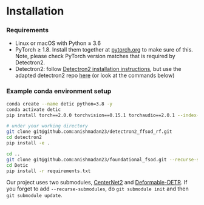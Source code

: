 # Installation

### Requirements
- Linux or macOS with Python ≥ 3.6
- PyTorch ≥ 1.8.
  Install them together at [pytorch.org](https://pytorch.org) to make sure of this. Note, please check
  PyTorch version matches that is required by Detectron2.
- Detectron2: follow [Detectron2 installation instructions](https://detectron2.readthedocs.io/tutorials/install.html), but use the adapted detectron2 repo [here](https://github.com/anishmadan23/detectron2_ffsod_rf) (or look at the commands below)


### Example conda environment setup
```bash
conda create --name detic python=3.8 -y
conda activate detic
pip install torch==2.0.0 torchvision==0.15.1 torchaudio==2.0.1 --index-url https://download.pytorch.org/whl/cu118

# under your working directory
git clone git@github.com:anishmadan23/detectron2_ffsod_rf.git
cd detectron2
pip install -e .

cd ..
git clone git@github.com:anishmadan23/foundational_fsod.git --recurse-submodules
cd Detic
pip install -r requirements.txt
```

Our project uses two submodules, [CenterNet2](https://github.com/xingyizhou/CenterNet2.git) and [Deformable-DETR](https://github.com/fundamentalvision/Deformable-DETR.git). If you forget to add `--recurse-submodules`, do `git submodule init` and then `git submodule update`. 